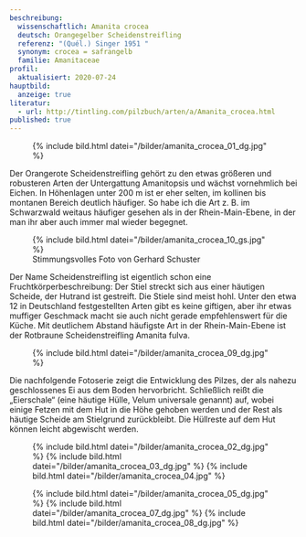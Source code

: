 ```yaml
---
beschreibung:
  wissenschaftlich: Amanita crocea
  deutsch: Orangegelber Scheidenstreifling
  referenz: "(Quél.) Singer 1951 "
  synonym: crocea = safrangelb
  familie: Amanitaceae
profil:
  aktualisiert: 2020-07-24
hauptbild:
  anzeige: true
literatur:
  - url: http://tintling.com/pilzbuch/arten/a/Amanita_crocea.html
published: true
---
```

<figure class="standard">
  {% include bild.html datei="/bilder/amanita_crocea_01_dg.jpg" %}
</figure>

Der Orangerote Scheidenstreifling gehört zu den etwas größeren und robusteren Arten der Untergattung Amanitopsis und wächst vornehmlich bei Eichen. In Höhenlagen unter 200 m ist er eher selten, im kollinen bis montanen Bereich deutlich häufiger. So habe ich die Art z. B. im Schwarzwald weitaus häufiger gesehen als in der Rhein-Main-Ebene, in der man ihr aber auch immer mal wieder begegnet.

<figure class="standard">
  {% include bild.html datei="/bilder/amanita_crocea_10_gs.jpg" %}
  <figcaption>Stimmungsvolles Foto von Gerhard Schuster</figcaption>
</figure>

Der Name Scheidenstreifling ist eigentlich schon eine Fruchtkörperbeschreibung: Der Stiel streckt sich aus einer häutigen Scheide, der Hutrand ist gestreift. Die Stiele sind meist hohl. Unter den etwa 12 in Deutschland festgestellten Arten gibt es keine giftigen, aber ihr etwas muffiger Geschmack macht sie auch nicht gerade empfehlenswert für die Küche. Mit deutlichem Abstand häufigste Art in der Rhein-Main-Ebene ist der Rotbraune Scheidenstreifling Amanita fulva.

<figure class="standard">
  {% include bild.html datei="/bilder/amanita_crocea_09_dg.jpg" %}
</figure>

Die nachfolgende Fotoserie zeigt die Entwicklung des Pilzes, der als nahezu geschlossenes Ei aus dem Boden hervorbricht. Schließlich reißt die „Eierschale“ (eine häutige Hülle, Velum universale genannt) auf, wobei einige Fetzen mit dem Hut in die Höhe gehoben werden und der Rest als häutige Scheide am Stielgrund zurückbleibt. Die Hüllreste auf dem Hut können leicht abgewischt werden.

<figure class="standard">
  {% include bild.html datei="/bilder/amanita_crocea_02_dg.jpg" %}
  {% include bild.html datei="/bilder/amanita_crocea_03_dg.jpg" %}
  {% include bild.html datei="/bilder/amanita_crocea_04.jpg" %}
</figure>



<figure class="standard">
  {% include bild.html datei="/bilder/amanita_crocea_05_dg.jpg" %}
  {% include bild.html datei="/bilder/amanita_crocea_07_dg.jpg" %}
  {% include bild.html datei="/bilder/amanita_crocea_08_dg.jpg" %}
</figure>